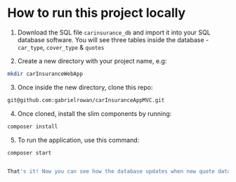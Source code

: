 # How to run this project locally

1. Download the SQL file ```carinsurance_db``` and import it into your SQL database software.
You will see three tables inside the database - `car_type`, `cover_type` & `quotes`

2. Create a new directory with your project name, e.g:

```bash
mkdir carInsuranceWebApp
```

3. Once inside the new directory, clone this repo:

```bash
git@github.com:gabrielrowan/carInsuranceAppMVC.git
```

4. Once cloned, install the slim components by running:

```bash
composer install
```

5. To run the application, use this command:
```bash
composer start


That's it! Now you can see how the database updates when new quote data is added, and when the customer chooses to accept their quote. 


